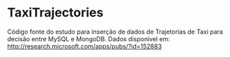 # TaxiTrajectories
Código fonte do estudo para inserção de dados de Trajetorias de Taxi para decisão entre MySQL e MongoDB. Dados disponivel em: http://research.microsoft.com/apps/pubs/?id=152883
